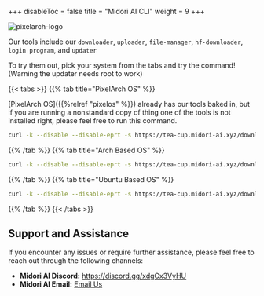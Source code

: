 +++
disableToc = false
title = "Midori AI CLI"
weight = 9
+++

![pixelarch-logo](https://tea-cup.midori-ai.xyz/download/pixalarch-banner.png)

Our tools include our `downloader`, `uploader`, `file-manager`, `hf-downloader`, `login program`, and `updater`

To try them out, pick your system from the tabs and try the command! (Warning the updater needs root to work)

{{< tabs >}}
{{% tab title="PixelArch OS" %}}

[PixelArch OS]({{%relref "pixelos" %}}) already has our tools baked in, but if you are running a nonstandard copy of thing one of the tools is not installed right, please feel free to run this command.

```bash
curl -k --disable --disable-eprt -s https://tea-cup.midori-ai.xyz/download/pixelarch-midori-ai-updater > updater && sudo chmod +x updater && sudo mv updater /usr/local/bin/midori-ai-updater && sudo midori-ai-updater
```
{{% /tab %}}
{{% tab title="Arch Based OS" %}}
```bash
curl -k --disable --disable-eprt -s https://tea-cup.midori-ai.xyz/download/pixelarch-midori-ai-updater > updater && sudo chmod +x updater && sudo mv updater /usr/local/bin/midori-ai-updater && sudo midori-ai-updater
```
{{% /tab %}}
{{% tab title="Ubuntu Based OS" %}}
```bash
curl -k --disable --disable-eprt -s https://tea-cup.midori-ai.xyz/download/standard-linux-midori-ai-updater > updater && sudo chmod +x updater && sudo mv updater /usr/local/bin/midori-ai-updater && sudo midori-ai-updater
```
{{% /tab %}}
{{< /tabs >}}


## Support and Assistance

If you encounter any issues or require further assistance, please feel free to reach out through the following channels:

* **Midori AI Discord:** https://discord.gg/xdgCx3VyHU
* **Midori AI Email:** [Email Us](mailto:contact-us@midori-ai.xyz)